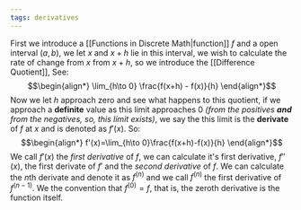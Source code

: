 ```yaml
---
tags: derivatives
---
```

First we introduce a [[Functions in Discrete Math|function]] $f$ and a open interval $(a,b)$, we let $x$ and $x+h$ lie in this interval, we wish to calculate the rate of change from $x$ from $x+h$, so we introduce the [[Difference Quotient]], See:
$$\begin{align*}
\lim_{h\to 0} \frac{f(x+h) - f(x)}{h}
\end{align*}$$
Now we let $h$ approach zero and see what happens to this quotient, if we approach a **definite** value as this limit approaches $0$ *(from the positives **and** from the negatives, so, this limit exists)*, we say the this limit is the **derivate** of $f$ at $x$ and is denoted as $f'(x)$. So:
$$\begin{align*}
f'(x)=\lim_{h\to 0}\frac{f(x+h)-f(x)}{h}
\end{align*}$$
We call $f'(x)$ the *first derivative* of $f$, we can calculate it's first derivative, $f''(x)$, the first derivate of $f'$ and the *second derivative* of $f$. We can calculate the $n$th derivate and denote it as $f^{(n)}$ and we call $f^{(n)}$ the first derivative of $f^{(n-1)}$. We the convention that $f^{(0)}=f$, that is, the zeroth derivative is the function itself.